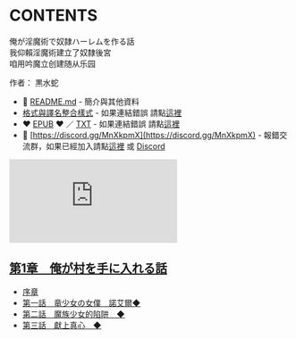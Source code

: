 # CONTENTS

俺が淫魔術で奴隷ハーレムを作る話  
我仰賴淫魔術建立了奴隸後宮  
咱用吟魔立创建随从乐园  

作者： 黒水蛇  



- :closed_book: [README.md](README.md) - 簡介與其他資料
- [格式與譯名整合樣式](https://github.com/bluelovers/node-novel/blob/master/lib/locales/%E4%BF%BA%E3%81%8C%E6%B7%AB%E9%AD%94%E8%A1%93%E3%81%A7%E5%A5%B4%E9%9A%B7%E3%83%8F%E3%83%BC%E3%83%AC%E3%83%A0%E3%82%92%E4%BD%9C%E3%82%8B%E8%A9%B1.ts) - 如果連結錯誤 請點[這裡](https://github.com/bluelovers/node-novel/blob/master/lib/locales/)
-  :heart: [EPUB](https://gitlab.com/demonovel/epub-txt/blob/master/h/%E6%88%91%E4%BB%B0%E8%B3%B4%E6%B7%AB%E9%AD%94%E8%A1%93%E5%BB%BA%E7%AB%8B%E4%BA%86%E5%A5%B4%E9%9A%B8%E5%BE%8C%E5%AE%AE.epub) :heart:  ／ [TXT](https://gitlab.com/demonovel/epub-txt/blob/master/h/out/%E6%88%91%E4%BB%B0%E8%B3%B4%E6%B7%AB%E9%AD%94%E8%A1%93%E5%BB%BA%E7%AB%8B%E4%BA%86%E5%A5%B4%E9%9A%B8%E5%BE%8C%E5%AE%AE.out.txt) - 如果連結錯誤 請點[這裡](https://gitlab.com/demonovel/epub-txt/blob/master/h/)
- :mega: [https://discord.gg/MnXkpmX](https://discord.gg/MnXkpmX) - 報錯交流群，如果已經加入請點[這裡](https://discordapp.com/channels/467794087769014273/467794088285175809) 或 [Discord](https://discordapp.com/channels/@me)


![導航目錄](https://chart.apis.google.com/chart?cht=qr&chs=150x150&chl=https://gitlab.com/novel-group/txt-source/blob/master/h/俺が淫魔術で奴隷ハーレムを作る話/導航目錄.md "導航目錄")




## [第1章　俺が村を手に入れる話](00000_%E7%AC%AC1%E7%AB%A0%E3%80%80%E4%BF%BA%E3%81%8C%E6%9D%91%E3%82%92%E6%89%8B%E3%81%AB%E5%85%A5%E3%82%8C%E3%82%8B%E8%A9%B1)

- [序章](00000_%E7%AC%AC1%E7%AB%A0%E3%80%80%E4%BF%BA%E3%81%8C%E6%9D%91%E3%82%92%E6%89%8B%E3%81%AB%E5%85%A5%E3%82%8C%E3%82%8B%E8%A9%B1/00010_%E5%BA%8F%E7%AB%A0.txt)
- [第一話　竜少女の女僕　諾艾爾◆](00000_%E7%AC%AC1%E7%AB%A0%E3%80%80%E4%BF%BA%E3%81%8C%E6%9D%91%E3%82%92%E6%89%8B%E3%81%AB%E5%85%A5%E3%82%8C%E3%82%8B%E8%A9%B1/00020_%E7%AC%AC%E4%B8%80%E8%A9%B1%E3%80%80%E7%AB%9C%E5%B0%91%E5%A5%B3%E3%81%AE%E5%A5%B3%E5%83%95%E3%80%80%E8%AB%BE%E8%89%BE%E7%88%BE%E2%97%86.txt)
- [第二話　魔族少女的陷阱　◆](00000_%E7%AC%AC1%E7%AB%A0%E3%80%80%E4%BF%BA%E3%81%8C%E6%9D%91%E3%82%92%E6%89%8B%E3%81%AB%E5%85%A5%E3%82%8C%E3%82%8B%E8%A9%B1/00030_%E7%AC%AC%E4%BA%8C%E8%A9%B1%E3%80%80%E9%AD%94%E6%97%8F%E5%B0%91%E5%A5%B3%E7%9A%84%E9%99%B7%E9%98%B1%E3%80%80%E2%97%86.txt)
- [第三話　獻上真心　◆](00000_%E7%AC%AC1%E7%AB%A0%E3%80%80%E4%BF%BA%E3%81%8C%E6%9D%91%E3%82%92%E6%89%8B%E3%81%AB%E5%85%A5%E3%82%8C%E3%82%8B%E8%A9%B1/00040_%E7%AC%AC%E4%B8%89%E8%A9%B1%E3%80%80%E7%8D%BB%E4%B8%8A%E7%9C%9F%E5%BF%83%E3%80%80%E2%97%86.txt)


